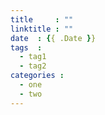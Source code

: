 ```yaml
---
title     : ""
linktitle : ""
date  : {{ .Date }}
tags  :
  - tag1
  - tag2
categories :
  - one
  - two
---
```


